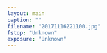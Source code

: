 ```yaml
---
layout: main
caption: ""
filename: "20171116221100.jpg"
fstop: "Unknown"
exposure: "Unknown"
---
```

